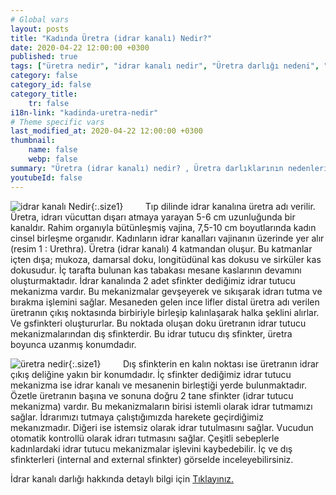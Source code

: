 ```yaml
---
# Global vars
layout: posts
title: "Kadında Üretra (idrar kanalı) Nedir?"
date: 2020-04-22 12:00:00 +0300
published: true
tags: ["üretra nedir", "idrar kanalı nedir", "Üretra darlığı nedeni", "Üretra darlığı belirti", "Üretra darlığı teşhisi", "Üretra darlığı tedavisi" , "kadında üretra darlığı" , "üretra darlığı nedeni", "üretra darlığı ameliyatı" , "üretra darlığı çözüm", "kadında dilatasyon", "üretra darlığı açık ameliyat", "üretra darlığı kapalı ameliyat", "idrar kanalı darlığı", "idrar kanalı darlığı ameliyatı", "kadında idrar kanalı darlığı"]
category: false
category_id: false
category_title:
    tr: false
i18n-link: "kadinda-uretra-nedir"
# Theme specific vars
last_modified_at: 2020-04-22 12:00:00 +0300
thumbnail:
    name: false
    webp: false
summary: "Üretra (idrar kanalı) nedir? , Üretra darlıklarının nedenleri, şikayetleri, teşhisi ve tedavisi hakkında detaylı bilgiler makale ve videolar ile sunuluyor. Üretral rekonstrüksiyonun kadın üretroplasti ameliyatı nasıl yapılır?"
youtubeId: false
---
```


![idrar kanalı Nedir](/assets/img/kadinidrarkacirma.jpeg){:.size1}
&nbsp;&nbsp;&nbsp;&nbsp;&nbsp;&nbsp;&nbsp;&nbsp;Tıp dilinde idrar kanalına üretra adı verilir. Üretra, idrarı vücuttan dışarı atmaya yarayan 5-6 cm uzunluğunda bir kanaldır. Rahim organıyla bütünleşmiş vajina, 7,5-10 cm boyutlarında kadın cinsel birleşme organıdır. Kadınların idrar kanalları vajinanın üzerinde yer alır (resim 1 : Urethra). Üretra (idrar kanalı) 4 katmandan oluşur. Bu katmanlar içten dışa; mukoza, damarsal doku, longitüdünal kas dokusu ve sirküler kas dokusudur. İç tarafta bulunan kas tabakası mesane kaslarının devamını oluşturmaktadır. İdrar kanalında 2 adet sfinkter dediğimiz idrar tutucu mekanizma vardır. Bu mekanizmalar gevşeyerek ve sıkışarak idrarı tutma ve bırakma işlemini sağlar. Mesaneden gelen ince lifler distal üretra adı verilen üretranın çıkış noktasında birbiriyle birleşip kalınlaşarak halka şeklini alırlar. Ve gsfinkteri oluştururlar. Bu noktada oluşan doku üretranın idrar tutucu mekanizmalarından dış sfinkterdir. Bu idrar tutucu dış sfinkter, üretra boyunca uzanmış konumdadır.

![üretra nedir](/assets/img/kadinuretradarligi.jpeg){:.size1}
&nbsp;&nbsp;&nbsp;&nbsp;&nbsp;&nbsp;&nbsp;&nbsp;Dış sfinkterin en kalın noktası ise üretranın idrar çıkış deliğine yakın bir konumdadır. İç sfinkter dediğimiz idrar tutucu mekanizma ise idrar kanalı ve mesanenin birleştiği yerde bulunmaktadır. Özetle üretranın başına ve sonuna doğru 2 tane sfinkter (idrar tutucu mekanizma) vardır. Bu mekanizmaların birisi istemli olarak idrar tutmamızı sağlar. İdrarımızı tutmaya çalıştığımızda harekete geçirdiğimiz mekanızmadır. Diğeri ise istemsiz olarak idrar tutulmasını sağlar. Vucudun otomatik kontrollü olarak idrarı tutmasını sağlar. Çeşitli sebeplerle kadınlardaki idrar tutucu mekanizmalar işlevini kaybedebilir. İç ve dış sfinkterleri (internal and external sfinkter) görselde inceleyebilirsiniz.    

İdrar kanalı darlığı hakkında detaylı bilgi için [Tıklayınız.](https://www.onoluroloji.com/kadin-uretra-darliklari)
